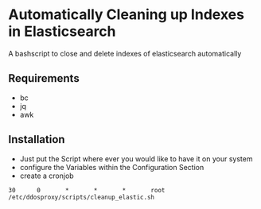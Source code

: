 # Automatically Cleaning up Indexes in Elasticsearch

A bashscript to close and delete indexes of elasticsearch automatically

## Requirements

   * bc
   * jq
   * awk

## Installation 

   * Just put the Script where ever you would like to have it on your system
   * configure the Variables within the Configuration Section
   * create a cronjob

```
30      0       *       *       *       root /etc/ddosproxy/scripts/cleanup_elastic.sh
```






